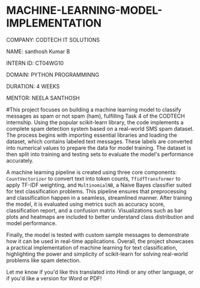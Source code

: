 # MACHINE-LEARNING-MODEL-IMPLEMENTATION
COMPANY: CODTECH IT SOLUTIONS

NAME: santhosh Kumar B

INTERN ID: CT04WG10

DOMAIN: PYTHON PROGRAMMINNG

DURATION: 4 WEEKS

MENTOR: NEELA SANTHOSH

#This project focuses on building a machine learning model to classify messages as spam or not spam (ham), fulfilling Task 4 of the CODTECH internship. Using the popular scikit-learn library, the code implements a complete spam detection system based on a real-world SMS spam dataset. The process begins with importing essential libraries and loading the dataset, which contains labeled text messages. These labels are converted into numerical values to prepare the data for model training. The dataset is then split into training and testing sets to evaluate the model's performance accurately.

A machine learning pipeline is created using three core components: `CountVectorizer` to convert text into token counts, `TfidfTransformer` to apply TF-IDF weighting, and `MultinomialNB`, a Naive Bayes classifier suited for text classification problems. This pipeline ensures that preprocessing and classification happen in a seamless, streamlined manner. After training the model, it is evaluated using metrics such as accuracy score, classification report, and a confusion matrix. Visualizations such as bar plots and heatmaps are included to better understand class distribution and model performance.

Finally, the model is tested with custom sample messages to demonstrate how it can be used in real-time applications. Overall, the project showcases a practical implementation of machine learning for text classification, highlighting the power and simplicity of scikit-learn for solving real-world problems like spam detection.


Let me know if you'd like this translated into Hindi or any other language, or if you'd like a version for Word or PDF!
